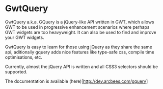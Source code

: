 GwtQuery
========

GwtQuery a.k.a. GQuery is a jQuery-like API written in GWT, which allows GWT to be used in progressive enhancement scenarios where perhaps GWT widgets are too heavyweight. It can also be used to find and improve your GWT widgets.

GwtQuery is easy to learn for those using jQuery as they share the same api, aditionally gquery adds nice features like type-safe css, compile time optimisations, etc.

Currently, almost the jQuery API is written and all CSS3 selectors should be supported. 


The documentation is available (here)[http://dev.arcbees.com/gquery]

